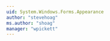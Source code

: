 ```yaml
---
uid: System.Windows.Forms.Appearance
author: "stevehoag"
ms.author: "shoag"
manager: "wpickett"
---
```

